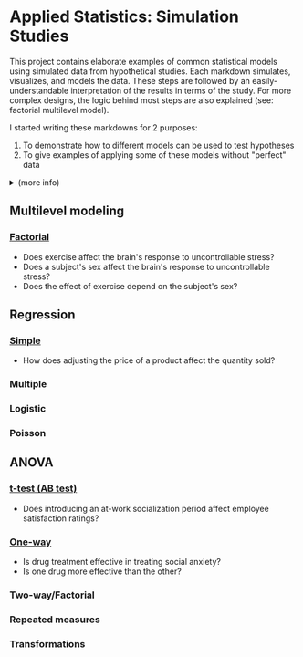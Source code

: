 # Applied Statistics: Simulation Studies
This project contains elaborate examples of common statistical models using simulated data from hypothetical studies. Each markdown simulates, visualizes, and models the data. These steps are followed by an easily-understandable interpretation of the results in terms of the study. For more complex designs, the logic behind most steps are also explained (see: factorial multilevel model).

I started writing these markdowns for 2 purposes:
1. To demonstrate how to different models can be used to test hypotheses
2. To give examples of applying some of these models without "perfect" data

<details><summary>(more info)</summary>
<p>By this, I am referring to the fact that almost all online examples use data that fulfill all statistical assumptions and are devoid of issues in analysis. This is incredibly unrealistic. Data acquired from the real world tends to be more sloppy. Because of this, you will often run into issues when preparing for or performing analyses that requires user-specific knowledge and actual thinking to solve.
</p></details>

## Multilevel modeling

### [Factorial](https://github.com/atamalu/Applied-Stats-Sims/blob/master/Multilevel_Factorial/Multilevel_Factorial.md)
* Does exercise affect the brain's response to uncontrollable stress?
* Does a subject's sex affect the brain's response to uncontrollable stress?
* Does the effect of exercise depend on the subject's sex?

## Regression

### [Simple](https://github.com/atamalu/Applied-Stats-Sims/blob/master/Simple_Regression/simple_regression.md)
* How does adjusting the price of a product affect the quantity sold?

### Multiple

### Logistic

### Poisson

## ANOVA

### [t-test (AB test)](https://github.com/atamalu/Applied-Stats-Sims/blob/master/t_test/t_test.md)
* Does introducing an at-work socialization period affect employee satisfaction ratings?

### [One-way](https://github.com/atamalu/Applied-Stats-Sims/blob/master/one_way_anova/one_way_anova.md)
* Is drug treatment effective in treating social anxiety?
* Is one drug more effective than the other?

### Two-way/Factorial

### Repeated measures

### Transformations
